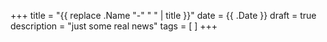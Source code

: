 +++
title = "{{ replace .Name "-" " " | title }}"
date = {{ .Date }}
draft = true
description = "just some real news"
tags = [ ]
+++

